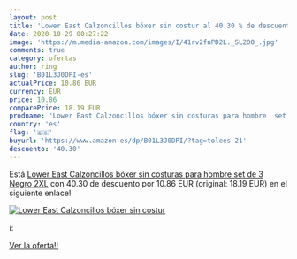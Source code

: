 ```yaml
---
layout: post
title: 'Lower East Calzoncillos bóxer sin costur al 40.30 % de descuento'
date: 2020-10-29 00:27:22
image: 'https://m.media-amazon.com/images/I/41rv2fnPD2L._SL200_.jpg'
comments: true
category: ofertas
author: ring
slug: 'B01L3J0DPI-es'
actualPrice: 10.86 EUR
currency: EUR
price: 10.86
comparePrice: 18.19 EUR
prodname: 'Lower East Calzoncillos bóxer sin costuras para hombre  set de 3  Negro  2XL'
country: 'es'
flag: '🇪🇸'
buyurl: 'https://www.amazon.es/dp/B01L3J0DPI/?tag=tolees-21'
descuento: '40.30'
---
```


Está [Lower East Calzoncillos bóxer sin costuras para hombre  set de 3  Negro  2XL](https://www.amazon.es/dp/B01L3J0DPI/?tag=tolees-21) con 40.30 de descuento por 10.86 EUR (original: 18.19 EUR) en el siguiente enlace!

[![Lower East Calzoncillos bóxer sin costur](https://m.media-amazon.com/images/I/41rv2fnPD2L._SL200_.jpg)](https://www.amazon.es/dp/B01L3J0DPI/?tag=tolees-21)

ℹ️:


[Ver la oferta!!](https://www.amazon.es/dp/B01L3J0DPI/?tag=tolees-21)
